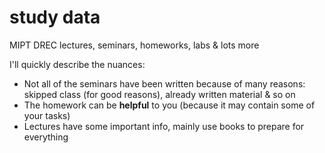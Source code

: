 # study data
MIPT DREC lectures, seminars, homeworks, labs &amp; lots more

I'll quickly describe the nuances:

* Not all of the seminars have been written because of many reasons: skipped class (for good reasons), already written material & so on
* The homework can be **helpful** to you (because it may contain some of your tasks)
* Lectures have some important info, mainly use books to prepare for everything
